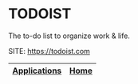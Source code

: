 # TODOIST

 The to-do list to organize work & life.

 SITE: https://todoist.com

 | [Applications](https://portable-linux-apps.github.io/apps.html) | [Home](https://portable-linux-apps.github.io)
 | --- | --- |
